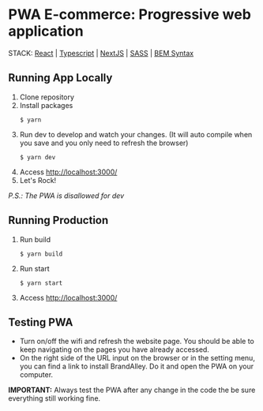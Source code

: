 
# PWA E-commerce: Progressive web application

STACK: [React](https://reactjs.org/docs/getting-started.html) | [Typescript](https://react-typescript-cheatsheet.netlify.app/docs/basic/setup) | [NextJS](https://nextjs.org/docs/getting-started) | [SASS](https://sass-lang.com/documentation) | [BEM Syntax](http://getbem.com/introduction/)


## Running App Locally

1. Clone repository
2. Install packages
	```
	$ yarn
	```
3. Run dev to develop and watch your changes. (It will auto compile when you save and you only need to refresh the browser)
	```
	$ yarn dev
	```
3. Access <http://localhost:3000/>
4. Let's Rock!
   
*P.S.: The PWA is disallowed for dev*

## Running Production

1. Run build
	```
	$ yarn build
	```

2. Run start
	```
	$ yarn start
	```

3. Access <http://localhost:3000/>

## Testing PWA

- Turn on/off the wifi and refresh the website page. You should be able to keep navigating on the pages you have already accessed.
- On the right side of the URL input on the browser or in the setting menu, you can find a link to install BrandAlley. Do it and open the PWA on your computer.

**IMPORTANT:** Always test the PWA after any change in the code the be sure everything still working fine.
